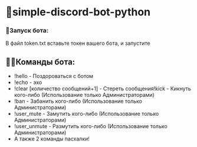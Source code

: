 # 🤖simple-discord-bot-python

### 🚀Запуск бота:
В файл token.txt вставьте токен вашего бота, и запустите 
 
## 👨‍💻Команды бота:
- !hello - Поздороваться с ботом
- !echo - эхо
- !clear [количество сообщений+1] - Стереть сообщения!kick - Кикнуть кого-либо (Использование только Администраторами)
- !ban - Забанить кого-либо (Использование только Администраторами)
- !user_mute - Замутить кого-либо (Использование только Администраторами)
- !user_unmute - Размутить кого-либо (Использование только Администраторами)
- А также 2 команды пасхалки!

